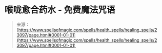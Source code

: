 <!--yml

category: 未分类

date: 2024-06-12 19:08:01

-->

# 喉咙愈合药水 - 免费魔法咒语

> 来源：[https://www.spellsofmagic.com/spells/health_spells/healing_spells/23097/page.html#0001-01-01](https://www.spellsofmagic.com/spells/health_spells/healing_spells/23097/page.html#0001-01-01)
